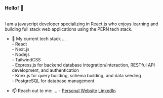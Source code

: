 ### Hello! 👋 

<br> I am a javascript developer specializing in React.js who enjoys learning and building full stack web applications using the PERN tech stack. 


- 🌱 My current tech stack ...
              <br> -  React
              <br> -  Next.js 
              <br> -  Nodejs
              <br> -  TailwindCSS 
              <br> -  Express.js for backend database integration/interaction, RESTful API development, and authentication
              <br> -  Knex.js for query building, schema building, and data seeding
              <br> -  PostgreSQL for database management 



- 📫 Reach out to me: ... - [Personal Website](http://www.tomwallacejr.com/) [LinkedIn](https://www.linkedin.com/in/thomaswallacejr/)



